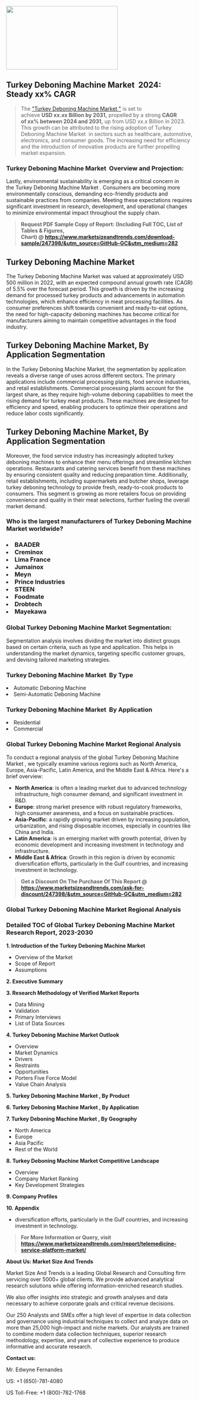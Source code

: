<p><img class="alignnone size-medium wp-image-20088" src="https://ffe5etoiles.com/wp-content/uploads/2024/12/MST1-300x171.png" alt="" width="300" height="171" /></p><h2 id="ember46" class="ember-view reader-text-block__heading-2">Turkey Deboning Machine Market &nbsp;2024: Steady&nbsp;xx% CAGR</h2><blockquote id="ember47" class="ember-view reader-text-block__blockquote">The&nbsp;<a class="app-aware-link " href="https://www.marketsizeandtrends.com/download-sample/247398/&utm_source=GitHub-GC&utm_medium=282" target="_blank" data-test-app-aware-link="">"Turkey Deboning Machine Market "</a>&nbsp;is set to achieve&nbsp;<strong>USD&nbsp;xx.xx&nbsp;Billion by 2031,</strong>&nbsp;propelled by a strong&nbsp;<strong>CAGR of&nbsp;xx% between 2024 and 2031,</strong>&nbsp;up from USD xx.x Billion in 2023. This growth can be attributed to the rising adoption of&nbsp;Turkey Deboning Machine Market &nbsp;in sectors such as healthcare, automotive, electronics, and consumer goods. The increasing need for efficiency and the introduction of innovative products are further propelling market expansion.</blockquote><h3 id="ember48" class="ember-view reader-text-block__heading-3">Turkey Deboning Machine Market &nbsp;Overview and Projection:</h3><p id="ember49" class="ember-view reader-text-block__paragraph">Lastly, environmental sustainability is emerging as a critical concern in the&nbsp;Turkey Deboning Machine Market . Consumers are becoming more environmentally conscious, demanding eco-friendly products and sustainable practices from companies. Meeting these expectations requires significant investment in research, development, and operational changes to minimize environmental impact throughout the supply chain.</p><blockquote id="ember50" class="ember-view reader-text-block__blockquote"><strong>Request PDF Sample Copy of Report: (Including Full TOC, List of Tables &amp; Figures, Chart)&nbsp;@&nbsp;<strong><a href="https://www.marketsizeandtrends.com/download-sample/247398/&utm_source=GitHub-GC&utm_medium=282" target="_blank">https://www.marketsizeandtrends.com/download-sample/247398/&utm_source=GitHub-GC&utm_medium=282</a></strong></strong></blockquote><h3 class=""> <h2>Turkey Deboning Machine Market</h2><p>The Turkey Deboning Machine Market was valued at approximately USD 500 million in 2022, with an expected compound annual growth rate (CAGR) of 5.5% over the forecast period. This growth is driven by the increasing demand for processed turkey products and advancements in automation technologies, which enhance efficiency in meat processing facilities. As consumer preferences shift towards convenient and ready-to-eat options, the need for high-capacity deboning machines has become critical for manufacturers aiming to maintain competitive advantages in the food industry.</p><h2>Turkey Deboning Machine Market, By Application Segmentation</h2><p>In the Turkey Deboning Machine Market, the segmentation by application reveals a diverse range of uses across different sectors. The primary applications include commercial processing plants, food service industries, and retail establishments. Commercial processing plants account for the largest share, as they require high-volume deboning capabilities to meet the rising demand for turkey meat products. These machines are designed for efficiency and speed, enabling producers to optimize their operations and reduce labor costs significantly.</p><h2>Turkey Deboning Machine Market, By Application Segmentation</h2><p>Moreover, the food service industry has increasingly adopted turkey deboning machines to enhance their menu offerings and streamline kitchen operations. Restaurants and catering services benefit from these machines by ensuring consistent quality and reducing preparation time. Additionally, retail establishments, including supermarkets and butcher shops, leverage turkey deboning technology to provide fresh, ready-to-cook products to consumers. This segment is growing as more retailers focus on providing convenience and quality in their meat selections, further fueling the overall market demand.</p></h3><h3 id="" class="">Who is the largest manufacturers of&nbsp;Turkey Deboning Machine Market worldwide?</h3><h3 class=""></Li><Li>BAADER</Li><Li> Creminox</Li><Li> Lima France</Li><Li> Jumainox</Li><Li> Meyn</Li><Li> Prince Industries</Li><Li> STEEN</Li><Li> Foodmate</Li><Li> Drobtech</Li><Li> Mayekawa</h3><h3 id="ember53" class="ember-view reader-text-block__heading-3">Global&nbsp;Turkey Deboning Machine Market Segmentation:</h3><p id="ember54" class="ember-view reader-text-block__paragraph">Segmentation analysis involves dividing the market into distinct groups based on certain criteria, such as type and application. This helps in understanding the market dynamics, targeting specific customer groups, and devising tailored marketing strategies.</p><h3 id="" class="">Turkey Deboning Machine Market &nbsp;By Type</h3><p></Li><Li>Automatic Deboning Machine</Li><Li> Semi-Automatic Deboning Machine</p><h3 id="" class="">Turkey Deboning Machine Market &nbsp;By Application</h3><p class=""></Li><Li>Residential</Li><Li> Commercial</p><h3 id="ember62" class="ember-view reader-text-block__heading-3">Global Turkey Deboning Machine Market Regional Analysis</h3><p id="ember63" class="ember-view reader-text-block__paragraph">To conduct a regional analysis of the global Turkey Deboning Machine Market , we typically examine various regions such as North America, Europe, Asia-Pacific, Latin America, and the Middle East &amp; Africa. Here's a brief overview:</p><ul><li><strong>North America</strong>: is often a leading market due to advanced technology infrastructure, high consumer demand, and significant investment in R&amp;D.</li><li><strong>Europe</strong>: strong market presence with robust regulatory frameworks, high consumer awareness, and a focus on sustainable practices.</li><li><strong>Asia-Pacific</strong>: a rapidly growing market driven by increasing population, urbanization, and rising disposable incomes, especially in countries like China and India.</li><li><strong>Latin America</strong>: is an emerging market with growth potential, driven by economic development and increasing investment in technology and infrastructure.</li><li><strong>Middle East &amp; Africa</strong>: Growth in this region is driven by economic diversification efforts, particularly in the Gulf countries, and increasing investment in technology.</li></ul><blockquote id="ember61" class="ember-view reader-text-block__blockquote"><strong>Get a Discount On The Purchase Of This Report @ <strong><a href="https://html-cleaner.com/" target="">https://www.marketsizeandtrends.com/ask-for-discount/247398/&utm_source=GitHub-GC&utm_medium=282</a></strong></strong></blockquote><h3 id="ember62" class="ember-view reader-text-block__heading-3">Global Turkey Deboning Machine Market Regional Analysis</h3><h3 id="" class="">Detailed TOC of Global Turkey Deboning Machine Market Research Report, 2023-2030</h3><p id="" class=""><strong>1. Introduction of the Turkey Deboning Machine Market </strong></p><ul><li>Overview of the Market</li><li>Scope of Report</li><li>Assumptions</li></ul><p id="" class=""><strong>2. Executive Summary</strong></p><p id="" class=""><strong>3. Research Methodology of Verified Market Reports</strong></p><ul><li>Data Mining</li><li>Validation</li><li>Primary Interviews</li><li>List of Data Sources</li></ul><p id="" class=""><strong>4. Turkey Deboning Machine Market Outlook</strong></p><ul><li>Overview</li><li>Market Dynamics</li><li>Drivers</li><li>Restraints</li><li>Opportunities</li><li>Porters Five Force Model</li><li>Value Chain Analysis</li></ul><p id="" class=""><strong>5. Turkey Deboning Machine Market , By Product</strong></p><p id="" class=""><strong>6. Turkey Deboning Machine Market , By Application</strong></p><p id="" class=""><strong>7. Turkey Deboning Machine Market , By Geography</strong></p><ul><li>North America</li><li>Europe</li><li>Asia Pacific</li><li>Rest of the World</li></ul><p id="" class=""><strong>8. Turkey Deboning Machine Market Competitive Landscape</strong></p><ul><li>Overview</li><li>Company Market Ranking</li><li>Key Development Strategies</li></ul><p id="" class=""><strong>9. Company Profiles</strong></p><p id="" class=""><strong>10. Appendix</strong></p><ul><li>diversification efforts, particularly in the Gulf countries, and increasing investment in technology.</li></ul><blockquote id="ember65" class="ember-view reader-text-block__blockquote"><strong>For More Information or Query, visit <strong><strong><a href="https://html-cleaner.com/" target="">https://www.marketsizeandtrends.com/report/telemedicine-service-platform-market/</a></strong></strong></strong></blockquote><p id="" class=""><strong>About Us: Market Size And Trends</strong></p><p id="" class="">Market Size And Trends is a leading Global Research and Consulting firm servicing over 5000+ global clients. We provide advanced analytical research solutions while offering information-enriched research studies.</p><p id="" class="">We also offer insights into strategic and growth analyses and data necessary to achieve corporate goals and critical revenue decisions.</p><p id="" class="">Our 250 Analysts and SMEs offer a high level of expertise in data collection and governance using industrial techniques to collect and analyze data on more than 25,000 high-impact and niche markets. Our analysts are trained to combine modern data collection techniques, superior research methodology, expertise, and years of collective experience to produce informative and accurate research.</p><p id="" class=""><strong>Contact us:</strong></p><p id="" class="">Mr. Edwyne Fernandes</p><p id="" class="">US: +1 (650)-781-4080</p><p id="" class="">US Toll-Free: +1 (800)-782-1768</p>
